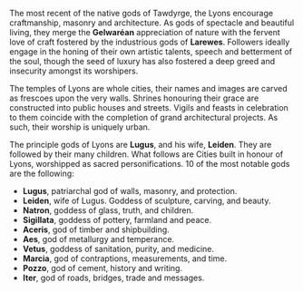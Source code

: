 The most recent of the native gods of Tawdyrge, the Lyons encourage craftmanship, masonry and architecture. As gods of spectacle and beautiful living, they merge the **Gelwaréan** appreciation of nature with the fervent love of craft fostered by the industrious gods of **Larewes**. Followers ideally engage in the honing of their own artistic talents, speech and betterment of the soul, though the seed of luxury has also fostered a deep greed and insecurity amongst its worshipers.

The temples of Lyons are whole cities, their names and images are carved as frescoes upon the very walls. Shrines honouring their grace are constructed into public houses and streets. Vigils and feasts in celebration to them coincide with the completion of grand architectural projects. As such, their worship is uniquely urban.

The principle gods of Lyons are **Lugus**, and his wife, **Leiden**. They are followed by their many children. What follows are Cities built in honour of Lyons, worshipped as sacred personifications. 10 of the most notable gods are the following:
- **Lugus**, patriarchal god of walls, masonry, and protection. 
- **Leiden**, wife of Lugus. Goddess of sculpture, carving, and beauty. 
- **Natron**, goddess of glass, truth, and children.
- **Sigillata**, goddess of pottery, farmland and peace.
- **Aceris**, god of timber and shipbuilding.
- **Aes**, god of metallurgy and temperance.
- **Vetus**, goddess of sanitation, purity, and medicine.
- **Marcia**, god of contraptions, measurements, and time.
- **Pozzo**, god of cement, history and writing.
- **Iter**, god of roads, bridges, trade and messages.